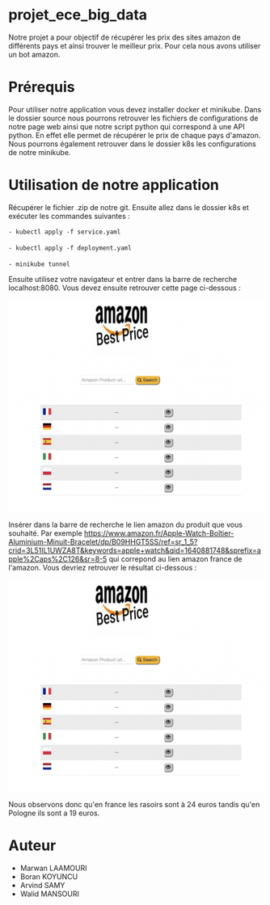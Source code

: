 # projet_ece_big_data

Notre projet a pour objectif de récupérer les prix des sites amazon de différents pays et ainsi trouver le meilleur prix. Pour cela nous avons utiliser un bot amazon.

# Prérequis

Pour utiliser notre application vous devez installer docker et minikube. Dans le dossier source nous pourrons retrouver les fichiers de configurations de notre page web ainsi que notre script python qui correspond à une API python. En effet elle permet de récupérer le prix de chaque pays d'amazon. Nous pourrons également retrouver dans le dossier k8s les configurations de notre minikube.

# Utilisation de notre application

Récupérer le fichier .zip de notre git. Ensuite allez dans le dossier k8s et exécuter les commandes suivantes :

    - kubectl apply -f service.yaml

    - kubectl apply -f deployment.yaml
        
    - minikube tunnel

Ensuite utilisez votre navigateur et entrer dans la barre de recherche localhost:8080. Vous devez ensuite retrouver cette page ci-dessous :

![](images/page_de_connexion.png)

Insérer dans la barre de recherche le lien amazon du produit que vous souhaité. Par exemple https://www.amazon.fr/Apple-Watch-Boîtier-Aluminium-Minuit-Bracelet/dp/B09HHGT5SS/ref=sr_1_5?crid=3L51IL1UWZA8T&keywords=apple+watch&qid=1640881748&sprefix=apple%2Caps%2C126&sr=8-5 qui correpond au lien amazon france de l'amazon. 
Vous devriez retrouver le résultat ci-dessous :

![](images/resultat_philips.png)

Nous observons donc qu'en france les rasoirs sont à 24 euros tandis qu'en Pologne ils sont a 19 euros.

# Auteur

 - Marwan LAAMOURI
 - Boran KOYUNCU
 - Arvind SAMY
 - Walid MANSOURI
